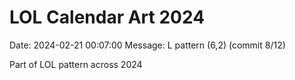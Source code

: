 # LOL Calendar Art 2024

Date: 2024-02-21 00:07:00
Message: L pattern (6,2) (commit 8/12)

Part of LOL pattern across 2024
